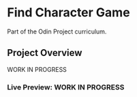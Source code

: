# Find Character Game
 Part of the Odin Project curriculum.

## Project Overview
  WORK IN PROGRESS
### Live Preview: **WORK IN PROGRESS**